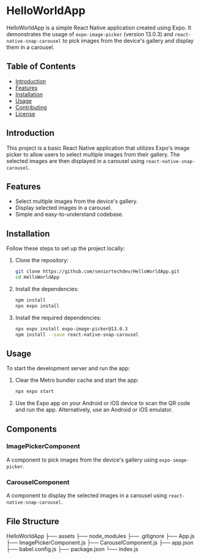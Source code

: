 # HelloWorldApp

HelloWorldApp is a simple React Native application created using Expo. It demonstrates the usage of `expo-image-picker` (version 13.0.3) and `react-native-snap-carousel` to pick images from the device's gallery and display them in a carousel.

## Table of Contents

- [Introduction](#introduction)
- [Features](#features)
- [Installation](#installation)
- [Usage](#usage)
- [Contributing](#contributing)
- [License](#license)

## Introduction

This project is a basic React Native application that utilizes Expo's image picker to allow users to select multiple images from their gallery. The selected images are then displayed in a carousel using `react-native-snap-carousel`.

## Features

- Select multiple images from the device's gallery.
- Display selected images in a carousel.
- Simple and easy-to-understand codebase.

## Installation

Follow these steps to set up the project locally:

1. Clone the repository:

    ```bash
    git clone https://github.com/seniortechdev/HelloWorldApp.git
    cd HelloWorldApp
    ```

2. Install the dependencies:

    ```bash
    npm install
    npx expo install
    ```

3. Install the required dependencies:

    ```bash
    npx expo install expo-image-picker@13.0.3
    npm install --save react-native-snap-carousel
    ```

## Usage

To start the development server and run the app:

1. Clear the Metro bundler cache and start the app:

    ```bash
    npx expo start
    ```

2. Use the Expo app on your Android or iOS device to scan the QR code and run the app. Alternatively, use an Android or iOS emulator.

## Components

### ImagePickerComponent

A component to pick images from the device's gallery using `expo-image-picker`.

### CarouselComponent

A component to display the selected images in a carousel using `react-native-snap-carousel`.

## File Structure

HelloWorldApp
├── assets
├── node_modules
├── .gitignore
├── App.js
├── ImagePickerComponent.js
├── CarouselComponent.js
├── app.json
├── babel.config.js
├── package.json
└── index.js

